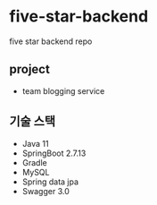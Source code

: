 # five-star-backend
five star backend repo

## project
- team blogging service

## 기술 스택
- Java 11
- SpringBoot 2.7.13
- Gradle
- MySQL
- Spring data jpa
- Swagger 3.0
